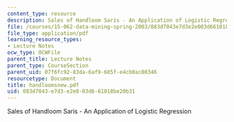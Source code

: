 ```yaml
---
content_type: resource
description: Sales of Handloom Saris - An Application of Logistic Regression
file: /courses/15-062-data-mining-spring-2003/083d7043e7d3e2e003d661018be20b31_handloomsnew.pdf
file_type: application/pdf
learning_resource_types:
- Lecture Notes
ocw_type: OCWFile
parent_title: Lecture Notes
parent_type: CourseSection
parent_uid: 07f6fc92-83da-6af9-685f-e4cb0ac80346
resourcetype: Document
title: handloomsnew.pdf
uid: 083d7043-e7d3-e2e0-03d6-61018be20b31
---
```

Sales of Handloom Saris - An Application of Logistic Regression

